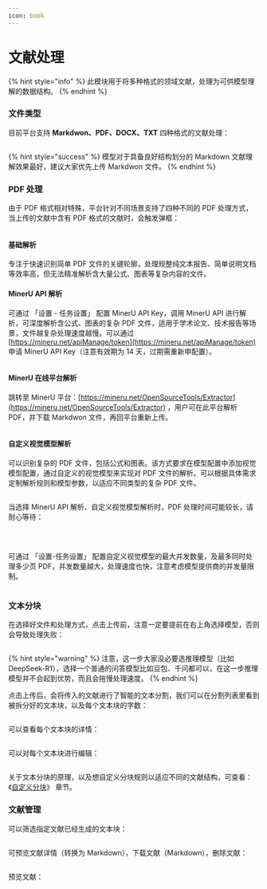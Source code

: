 ```yaml
---
icon: book
---
```


# 文献处理

{% hint style="info" %}
此模块用于将多种格式的领域文献，处理为可供模型理解的数据结构。
{% endhint %}

### 文件类型

目前平台支持 **Markdwon、PDF、DOCX、TXT** 四种格式的文献处理：

<figure><img src="../../.gitbook/assets/image (18) (1).png" alt=""><figcaption></figcaption></figure>

{% hint style="success" %}
模型对于具备良好结构划分的 Markdown 文献理解效果最好，建议大家优先上传 Markdwon 文件。
{% endhint %}

### PDF 处理

由于 PDF 格式相对特殊，平台针对不同场景支持了四种不同的 PDF 处理方式，当上传的文献中含有 PDF 格式的文献时，会触发弹框：

<figure><img src="../../.gitbook/assets/image (2) (1) (1) (1) (1) (1).png" alt=""><figcaption></figcaption></figure>

#### 基础解析

专注于快速识别简单 PDF 文件的关键轮廓，处理规整纯文本报告、简单说明文档等效率高，但无法精准解析含大量公式、图表等复杂内容的文件。

#### MinerU API 解析

可通过 「设置 - 任务设置」 配置 MinerU API Key，调用 MinerU API 进行解析，可深度解析含公式、图表的复杂 PDF 文件，适用于学术论文、技术报告等场景，文件越复杂处理速度越慢。可以通过 [https://mineru.net/apiManage/token](https://mineru.net/apiManage/token) 申请 MinerU API Key（注意有效期为 14 天，过期需重新申配置）。

<figure><img src="../../.gitbook/assets/image (14) (1) (1).png" alt=""><figcaption></figcaption></figure>

#### MinerU 在线平台解析

跳转至 MinerU 平台：[https://mineru.net/OpenSourceTools/Extractor](https://mineru.net/OpenSourceTools/Extractor) ，用户可在此平台解析 PDF，并下载 Markdwon 文件，再回平台重新上传。

<figure><img src="../../.gitbook/assets/image (4) (1) (1) (1) (1).png" alt=""><figcaption></figcaption></figure>

#### 自定义视觉模型解析

可以识别复杂的 PDF 文件，包括公式和图表。该方式要求在模型配置中添加视觉模型配置，通过自定义的视觉模型来实现对 PDF 文件的解析。可以根据具体需求定制解析规则和模型参数，以适应不同类型的复杂 PDF 文件。

<figure><img src="../../.gitbook/assets/image (3) (1) (1) (1) (1).png" alt=""><figcaption></figcaption></figure>

当选择 MinerU API 解析、自定义视觉模型解析时，PDF 处理时间可能较长，请耐心等待：

<figure><img src="../../.gitbook/assets/image (8) (1) (1) (1) (1).png" alt=""><figcaption><p><br></p></figcaption></figure>

可通过 「设置-任务设置」 配置自定义视觉模型的最大并发数量，及最多同时处理多少页 PDF，并发数量越大，处理速度也快，注意考虑模型提供商的并发量限制。

<figure><img src="../../.gitbook/assets/image (15) (1) (1).png" alt=""><figcaption></figcaption></figure>

### 文本分块

在选择好文件和处理方式，点击上传前，注意一定要提前在右上角选择模型，否则会导致处理失败：

<figure><img src="../../.gitbook/assets/image (7) (1) (1) (1) (1).png" alt=""><figcaption></figcaption></figure>

{% hint style="warning" %}
注意，这一步大家没必要选推理模型（比如 DeepSeek-R1），选择一个普通的问答模型比如豆包、千问都可以，在这一步推理模型并不会起到优势，而且会拖慢处理速度。
{% endhint %}

点击上传后，会将传入的文献进行了智能的文本分割，我们可以在分割列表里看到被拆分好的文本块，以及每个文本块的字数：

<figure><img src="../../.gitbook/assets/image (9) (1) (1) (1) (1).png" alt=""><figcaption></figcaption></figure>

可以查看每个文本块的详情：

<figure><img src="../../.gitbook/assets/image (10) (1) (1) (1) (1).png" alt=""><figcaption></figcaption></figure>

可以对每个文本块进行编辑：

<figure><img src="../../.gitbook/assets/image (11) (1) (1) (1) (1).png" alt=""><figcaption></figcaption></figure>

关于文本分块的原理，以及想自定义分块规则以适应不同的文献结构，可查看：《[自定义分块](../../basics/editor.md)》 章节。

### 文献管理

可以筛选指定文献已经生成的文本块：

<figure><img src="../../.gitbook/assets/image (3) (1) (1) (1).png" alt=""><figcaption></figcaption></figure>

&#x20;可预览文献详情（转换为 Markdown），下载文献（Markdown），删除文献：

<figure><img src="../../.gitbook/assets/image (6) (1) (1) (1).png" alt=""><figcaption></figcaption></figure>

预览文献：

<figure><img src="../../.gitbook/assets/image (7) (1) (1) (1).png" alt=""><figcaption></figcaption></figure>
